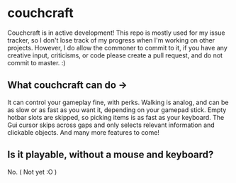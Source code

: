 # couchcraft
Couchcraft is in active development!
This repo is mostly used for my issue tracker, so I don't lose track of my progress when I'm working on other projects. However, I do allow the commoner to commit to it, if you have any creative input, criticisms, or code please create a pull request, and do not commit to master.
:)

## What couchcraft can do ->
It can control your gameplay fine, with perks. Walking is analog, and can be as slow or as fast as you want it, depending on your gamepad stick. Empty hotbar slots are skipped, so picking items is as fast as your keyboard. The Gui cursor skips across gaps and only selects relevant information and clickable objects. And many more features to come!

## Is it playable, without a mouse and keyboard?
No. ( Not yet :O )
